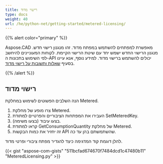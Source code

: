```yaml
---
title: רישוי מדוד
type: docs
weight: 40
url: /he/python-net/getting-started/metered-licensing/
---
```


{{% alert color="primary" %}} 

Aspose.CAD מאפשרת למפתחים להשתמש במפתח מדוד. זהו מנגנון רישוי חדש. מנגנון הרישוי החדש ישמש יחד עם שיטת הרישוי הקיימת. לקוחות המעוניינים להיחשב לפי השימוש בתכונות ה-API יכולים להשתמש ברישוי מדוד. למידע נוסף, אנא עיינו בסעיף [שאלות ותשובות על רישוי מדוד](https://purchase.aspose.com/faqs/licensing/metered).

{{% /alert %}} 
## **רישוי מדוד**
הנה השלבים הפשוטים לשימוש במחלקת Metered.

1. צרו מופע של מחלקת Metered.
1. העבירו את המפתחות הציבוריים והפרטיים למתודת SetMeteredKey.
1. בצעו עיבוד (בצעו משימה).
1. קראו למתודת GetConsumptionQuantity של מחלקת Metered.
1. זה יחזיר את כמות הבקשות API שהשתמשתם בהן עד כה.

להלן דוגמת קוד המדגימה כיצד להגדיר מפתח ציבורי ופרטי מדוד.

{{< gist "aspose-com-gists" "511bcfad674670f7484dcd1c47480b11" "MeteredLicensing.py" >}}
